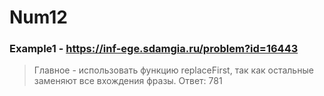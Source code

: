 # Num12
### Example1 - https://inf-ege.sdamgia.ru/problem?id=16443
> Главное - использовать функцию replaceFirst, так как остальные заменяют все вхождения фразы.
> Ответ: 781
